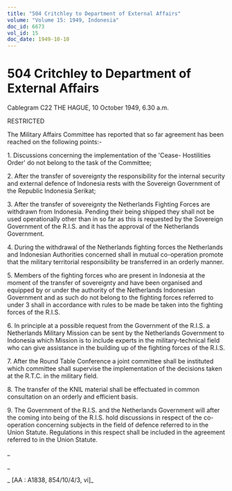 ```yaml
---
title: "504 Critchley to Department of External Affairs"
volume: "Volume 15: 1949, Indonesia"
doc_id: 6673
vol_id: 15
doc_date: 1949-10-10
---
```


# 504 Critchley to Department of External Affairs

Cablegram C22 THE HAGUE, 10 October 1949, 6.30 a.m.

RESTRICTED

The Military Affairs Committee has reported that so far agreement has been reached on the following points:-

1\. Discussions concerning the implementation of the 'Cease- Hostilities Order' do not belong to the task of the Committee;

2\. After the transfer of sovereignty the responsibility for the internal security and external defence of Indonesia rests with the Sovereign Government of the Republic Indonesia Serikat;

3\. After the transfer of sovereignty the Netherlands Fighting Forces are withdrawn from Indonesia. Pending their being shipped they shall not be used operationally other than in so far as this is requested by the Sovereign Government of the R.I.S. and it has the approval of the Netherlands Government.

4\. During the withdrawal of the Netherlands fighting forces the Netherlands and Indonesian Authorities concerned shall in mutual co-operation promote that the military territorial responsibility be transferred in an orderly manner.

5\. Members of the fighting forces who are present in Indonesia at the moment of the transfer of sovereignty and have been organised and equipped by or under the authority of the Netherlands Indonesian Government and as such do not belong to the fighting forces referred to under 3 shall in accordance with rules to be made be taken into the fighting forces of the R.I.S.

6\. In principle at a possible request from the Government of the R.I.S. a Netherlands Military Mission can be sent by the Netherlands Government to Indonesia which Mission is to include experts in the military-technical field who can give assistance in the building up of the fighting forces of the R.I.S.

7\. After the Round Table Conference a joint committee shall be instituted which committee shall supervise the implementation of the decisions taken at the R.T.C. in the military field.

8\. The transfer of the KNIL material shall be effectuated in common consultation on an orderly and efficient basis.

9\. The Government of the R.I.S. and the Netherlands Government will after the coming into being of the R.I.S. hold discussions in respect of the co-operation concerning subjects in the field of defence referred to in the Union Statute. Regulations in this respect shall be included in the agreement referred to in the Union Statute.

_

_

_ [AA : A1838, 854/10/4/3, vi]_

